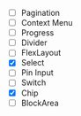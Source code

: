 - [ ] Pagination
- [ ] Context Menu
- [ ] Progress
- [ ] Divider
- [ ] FlexLayout
- [x] Select
- [ ] Pin Input
- [ ] Switch
- [x] Chip
- [ ] BlockArea
